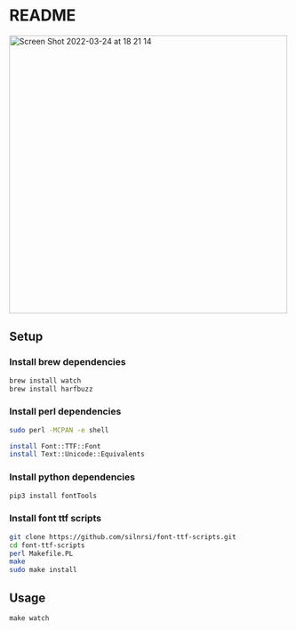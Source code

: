 # README

<img width="500" alt="Screen Shot 2022-03-24 at 18 21 14" src="https://user-images.githubusercontent.com/58789864/159963920-c46e7e28-da7b-42a0-8865-d769cf1d1f8b.png">

## Setup

### Install brew dependencies
```sh
brew install watch
brew install harfbuzz
```

### Install perl dependencies
```sh 
sudo perl -MCPAN -e shell

install Font::TTF::Font
install Text::Unicode::Equivalents
```

### Install python dependencies
```sh 
pip3 install fontTools
```

### Install font ttf scripts
```sh
git clone https://github.com/silnrsi/font-ttf-scripts.git
cd font-ttf-scripts
perl Makefile.PL
make
sudo make install
```


## Usage

`make watch`
